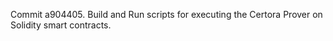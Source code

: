 Commit a904405.                    Build and Run scripts for executing the Certora Prover on Solidity smart contracts.